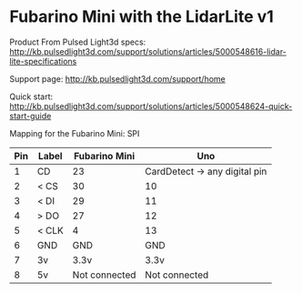# Fubarino Mini with the LidarLite v1

Product From Pulsed Light3d specs: http://kb.pulsedlight3d.com/support/solutions/articles/5000548616-lidar-lite-specifications

Support page: http://kb.pulsedlight3d.com/support/home

Quick start: http://kb.pulsedlight3d.com/support/solutions/articles/5000548624-quick-start-guide

Mapping for the Fubarino Mini: SPI

Pin | Label | Fubarino Mini | Uno
---- | ---- | ---- | ----
1 | CD | 23 | CardDetect -> any digital pin
2 | < CS | 30 | 10
3 | < DI | 29 | 11
4 | > DO | 27 | 12
5 | < CLK |4 | 13 
6 | GND | GND | GND
7 | 3v| 3.3v | 3.3v
8 | 5v |Not connected | Not connected
